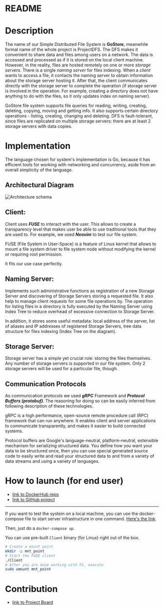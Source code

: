 # README

# Description

The name of our Simple Distributed File System is **GoStore**, meanwhile formal name of the whole project is ProjectDFS. The DFS makes it convenient to share data and files among users on a network. The data is accessed and processed as if it is stored on the local client machine. However, in the reality, files are hosted remotely on one or more *storage servers*. There is a single *naming server* for files indexing. When a *client* wants to access a file, it contacts the naming server to obtain information about the storage server hosting it. After that, the client communicates directly with the storage server to complete the operation (if storage server is involved in the operation. For example, creating a directory does not have anything to do with the files, so it only updates index on naming server).

GoStore file system supports file queries for reading, writing, creating, deleting, copying, moving and getting info. It also supports certain directory operations - listing, creating, changing and deleting. DFS is fault-tolerant, since files are replicated on multiple storage servers: there are at least 2 storage servers with data copies.

# Implementation

The language chosen for system's implementation is Go, because it has efficient tools for working with networking and concurrency, aside from an overall simplicity of the language.

## Architectural Diagram

![Architecture schema](github.com/Grupka/project-dfs/tree/master/Images/GoStore_Arch_(1).png)

## Client:

Client uses ***FUSE*** to interact with the user. This allows to create a transparency level that makes user be able to use traditional tools that they are used to. For example, we used ***Neovim*** to test our file system.

FUSE (File System in User-Space) is a feature of Linux kernel that allows to mount a file system driver to file system node without modifying the kernel or requiring root permission.

It fits our use case perfectly.

## Naming Server:

Implements such administrative functions as registration of a new Storage Server and discovering of Storage Servers storing a requested file. It also help to manage client requests for some file operations by. The operation for listing files in a directory is fully executed by the Naming Server using Index Tree to reduce overhead of excessive connection to Storage Server.

In addition, it stores some useful metadata: local address of the server, list of aliases and IP addresses of registered Storage Servers, tree data structure for files indexing (Index Tree on the diagram).  

## Storage Server:

Storage server has a simple yet crucial role: storing the files themselves. Any number of storage servers is supported in our file system. Only 2 storage servers will be used for a particular file, though.

## Communication Protocols

As communication protocols we used ***gRPC*** Framework and ***Protocol Buffers (protobuf)***. The reasoning for doing so can be easily inferred from following description of these technologies.

gRPC is a high performance, open-source remote procedure call (RPC) framework that can run anywhere. It enables client and server applications to communicate transparently, and makes it easier to build connected systems. 

Protocol buffers are Google's language-neutral, platform-neutral, extensible mechanism for serializing structured data. You define how you want your data to be structured once, then you can use special generated source code to easily write and read your structured data to and from a variety of data streams and using a variety of languages.

# How to launch (for end user)

- [link to DockerHub repo](https://hub.docker.com/u/iammaxim)
- [link to GitHub project](https://github.com/Grupka/project-dfs/tree/master)

---

If you want to test the system on a local machine, you can use the docker-compose file to start server infrastructure in one command. [Here's the link](https://github.com/Grupka/project-dfs/blob/master/docker-compose.yml).

Then, just do a `docker-compose up`.

You can use pre-built `Client` binary (for Linux) right out of the box.

```bash
# Create a mount point
mkdir -p mnt_point
# Start the FUSE client
./Client
# After you are done working with FS, execute
sudo umount mnt_point
```

# Contribution

- [link to Project Board](https://www.notion.so/80059640db1c4c059900c9dc4bda8dc0)